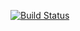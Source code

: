 [![Build Status](https://travis-ci.org/btlakks/myDemoApp.svg?branch=master)](https://travis-ci.org/btlakks/myDemoApp)
